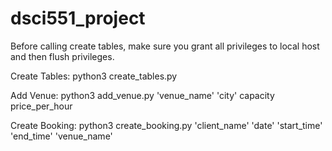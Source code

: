 # dsci551_project

Before calling create tables, make sure you grant all privileges to local host and then flush privileges.

Create Tables: python3 create_tables.py

Add Venue: python3 add_venue.py 'venue_name' 'city' capacity price_per_hour

Create Booking: python3 create_booking.py 'client_name' 'date' 'start_time' 'end_time' 'venue_name'
